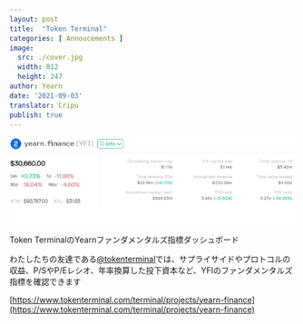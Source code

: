```yaml
---
layout: post
title:  "Token Terminal"
categories: [ Annoucements ]
image:
  src: ./cover.jpg
  width: 812
  height: 247
author: Yearn
date: '2021-09-03'
translator: Cripu
publish: true
---
```


![](1.jpg)

Token TerminalのYearnファンダメンタルズ指標ダッシュボード

わたしたちの友達である[@tokenterminal](https://twitter.com/tokenterminal)では、サプライサイドやプロトコルの収益、P/SやP/Eレシオ、年率換算した投下資本など、YFIのファンダメンタルズ指標を確認できます

[https://www.tokenterminal.com/terminal/projects/yearn-finance](https://www.tokenterminal.com/terminal/projects/yearn-finance)
